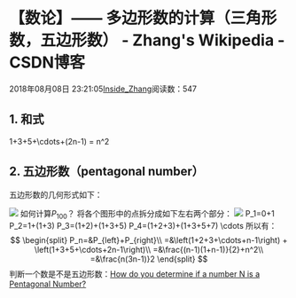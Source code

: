 
# 【数论】—— 多边形数的计算（三角形数，五边形数） - Zhang's Wikipedia - CSDN博客


2018年08月08日 23:21:05[Inside_Zhang](https://me.csdn.net/lanchunhui)阅读数：547



## 1. 和式
1+3+5+\cdots+(2n-1) = n^2
## 2. 五边形数（pentagonal number）
五边形数的几何形式如下：

![](https://img-blog.csdn.net/20180808231429599?watermark/2/text/aHR0cHM6Ly9ibG9nLmNzZG4ubmV0L2xhbmNodW5odWk=/font/5a6L5L2T/fontsize/400/fill/I0JBQkFCMA==/dissolve/70)[](https://img-blog.csdn.net/20180808231429599?watermark/2/text/aHR0cHM6Ly9ibG9nLmNzZG4ubmV0L2xhbmNodW5odWk=/font/5a6L5L2T/fontsize/400/fill/I0JBQkFCMA==/dissolve/70)
[](https://img-blog.csdn.net/20180808231429599?watermark/2/text/aHR0cHM6Ly9ibG9nLmNzZG4ubmV0L2xhbmNodW5odWk=/font/5a6L5L2T/fontsize/400/fill/I0JBQkFCMA==/dissolve/70)如何计算$P_{100}$？
[](https://img-blog.csdn.net/20180808231429599?watermark/2/text/aHR0cHM6Ly9ibG9nLmNzZG4ubmV0L2xhbmNodW5odWk=/font/5a6L5L2T/fontsize/400/fill/I0JBQkFCMA==/dissolve/70)将各个图形中的点拆分成如下左右两个部分：
[](https://img-blog.csdn.net/20180808231429599?watermark/2/text/aHR0cHM6Ly9ibG9nLmNzZG4ubmV0L2xhbmNodW5odWk=/font/5a6L5L2T/fontsize/400/fill/I0JBQkFCMA==/dissolve/70)
![](https://img-blog.csdn.net/20180808231535516?watermark/2/text/aHR0cHM6Ly9ibG9nLmNzZG4ubmV0L2xhbmNodW5odWk=/font/5a6L5L2T/fontsize/400/fill/I0JBQkFCMA==/dissolve/70)[](https://img-blog.csdn.net/20180808231535516?watermark/2/text/aHR0cHM6Ly9ibG9nLmNzZG4ubmV0L2xhbmNodW5odWk=/font/5a6L5L2T/fontsize/400/fill/I0JBQkFCMA==/dissolve/70)
[](https://img-blog.csdn.net/20180808231535516?watermark/2/text/aHR0cHM6Ly9ibG9nLmNzZG4ubmV0L2xhbmNodW5odWk=/font/5a6L5L2T/fontsize/400/fill/I0JBQkFCMA==/dissolve/70)P_1=0+1
P_2=1+(1+3)
P_3=(1+2)+(1+3+5)
P_4=(1+2+3)+(1+3+5+7)
\cdots
[](https://img-blog.csdn.net/20180808231535516?watermark/2/text/aHR0cHM6Ly9ibG9nLmNzZG4ubmV0L2xhbmNodW5odWk=/font/5a6L5L2T/fontsize/400/fill/I0JBQkFCMA==/dissolve/70)所以有：
[](https://img-blog.csdn.net/20180808231535516?watermark/2/text/aHR0cHM6Ly9ibG9nLmNzZG4ubmV0L2xhbmNodW5odWk=/font/5a6L5L2T/fontsize/400/fill/I0JBQkFCMA==/dissolve/70)
$$
\begin{split}
P_n=&P_{left}+P_{right}\\
=&\left(1+2+3+\cdots+n-1\right) + \left(1+3+5+\cdots+2n-1\right)\\
=&\frac{(n-1)(1+n-1)}{2}+n^2\\
=&\frac{n(3n-1)}2
\end{split}
$$
[](https://img-blog.csdn.net/20180808231535516?watermark/2/text/aHR0cHM6Ly9ibG9nLmNzZG4ubmV0L2xhbmNodW5odWk=/font/5a6L5L2T/fontsize/400/fill/I0JBQkFCMA==/dissolve/70)判断一个数是不是五边形数：[How do you determine if a number N is a Pentagonal Number?](http://www.divye.in/2012/07/how-do-you-determine-if-number-n-is.html)
[](https://img-blog.csdn.net/20180808231535516?watermark/2/text/aHR0cHM6Ly9ibG9nLmNzZG4ubmV0L2xhbmNodW5odWk=/font/5a6L5L2T/fontsize/400/fill/I0JBQkFCMA==/dissolve/70)

[](https://img-blog.csdn.net/20180808231429599?watermark/2/text/aHR0cHM6Ly9ibG9nLmNzZG4ubmV0L2xhbmNodW5odWk=/font/5a6L5L2T/fontsize/400/fill/I0JBQkFCMA==/dissolve/70)